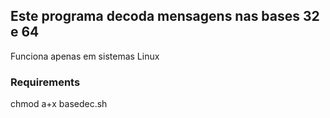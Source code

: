 <h2> Este programa decoda mensagens nas bases 32 e 64 </h2>
  
  <p> Funciona apenas em sistemas Linux </p>
  
  <h3> Requirements </h3>
  
  <p> chmod a+x basedec.sh </p>
